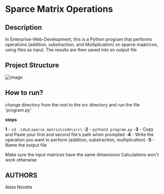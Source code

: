 # Sparce Matrix Operations 

## Description

In  Enterprise-Web-Development, this is a Python program that performs operations (addition, substraction, and Multiplication) on sparce maatrices, using files as input. The results are then saved into an output file

## Project Structure

![image](https://github.com/user-attachments/assets/77c666f6-302b-4b16-8ae8-2a19bf95b1d8)

## How to run?

change directory from the root to the src directory and run the file 'program.py' 

**steps**

**1** - `cd .\dsa\sparse_matrix\code\src\` 
-**2** - `python3 program.py`
-**3** - Copy and Paste your first and second file's path when prompted
-**4** - Write the operation you want to perform (addition, substraction, multiplication)
-**5** - Name the output file

Make sure the input matrices have the same dimensions Calculations won't work otherwise

## AUTHORS

Atete Norette 
